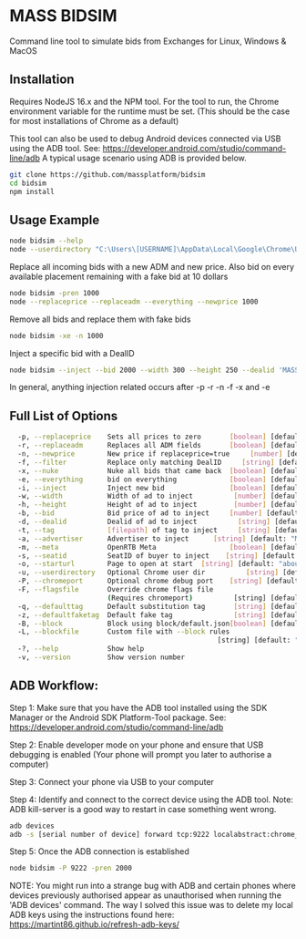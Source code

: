 # MASS BIDSIM

Command line tool to simulate bids from Exchanges for Linux, Windows & MacOS

## Installation
Requires NodeJS 16.x and the NPM tool.
For the tool to run, the Chrome environment variable for the runtime must be set. (This should be the case for most installations of Chrome as a default)

This tool can also be used to debug Android devices connected via USB using the ADB tool. See: https://developer.android.com/studio/command-line/adb
A typical usage scenario using ADB is provided below.

``` bash
git clone https://github.com/massplatform/bidsim
cd bidsim
npm install
```

## Usage Example

```bash
node bidsim --help
node --userdirectory "C:\Users\[USERNAME]\AppData\Local\Google\Chrome\User Data"
```
Replace all incoming bids with a new ADM and new price. Also bid on every available placement remaining with a fake bid at 10 dollars
``` bash
node bidsim -pren 1000
node --replaceprice --replaceadm --everything --newprice 1000
```
Remove all bids and replace them with fake bids
``` bash
node bidsim -xe -n 1000
```
Inject a specific bid with a DealID
``` bash
node bidsim --inject --bid 2000 --width 300 --height 250 --dealid 'MASS' --tag "[Path to tag]"
```

In general, anything injection related occurs after -p -r -n -f -x and -e

## Full List of Options

``` bash
  -p, --replaceprice    Sets all prices to zero       [boolean] [default: false]
  -r, --replaceadm      Replaces all ADM fields       [boolean] [default: false]
  -n, --newprice        New price if replaceprice=true     [number] [default: 0]
  -f, --filter          Replace only matching DealID     [string] [default: "*"]
  -x, --nuke            Nuke all bids that came back  [boolean] [default: false]
  -e, --everything      bid on everything             [boolean] [default: false]
  -i, --inject          Inject new bid                [boolean] [default: false]
  -w, --width           Width of ad to inject          [number] [default: "300"]
  -h, --height          Height of ad to inject         [number] [default: "250"]
  -b, --bid             Bid price of ad to inject     [number] [default: "1000"]
  -d, --dealid          Dealid of ad to inject          [string] [default: null]
  -t, --tag             [filepath] of tag to inject     [string] [default: null]
  -a, --advertiser      Advertiser to inject      [string] [default: "My Brand"]
  -m, --meta            OpenRTB Meta                  [boolean] [default: false]
  -s, --seatid          SeatID of buyer to inject    [string] [default: "12345"]
  -o, --starturl        Page to open at start  [string] [default: "about:blank"]
  -u, --userdirectory   Optional Chrome user dir          [string] [default: ""]
  -P, --chromeport      Optional chrome debug port    [string] [default: "auto"]
  -F, --flagsfile       Override chrome flags file
                        (Requires chromeport)          [string] [default: false]
  -q, --defaulttag      Default substitution tag       [string] [default: false]
  -z, --defaultfaketag  Default fake tag               [string] [default: false]
  -B, --block           Block using block/default.json[boolean] [default: false]
  -L, --blockfile       Custom file with --block rules
                                                   [string] [default: "default"]
  -?, --help            Show help                                      [boolean]
  -v, --version         Show version number                            [boolean]
```

## ADB Workflow:
Step 1: Make sure that you have the ADB tool installed using the SDK Manager or the Android SDK Platform-Tool package. See: https://developer.android.com/studio/command-line/adb

Step 2: Enable developer mode on your phone and ensure that USB debugging is enabled (Your phone will prompt you later to authorise a computer)

Step 3: Connect your phone via USB to your computer

Step 4: Identify and connect to the correct device using the ADB tool. Note: ADB kill-server is a good way to restart in case something went wrong.
``` bash
adb devices
adb -s [serial number of device] forward tcp:9222 localabstract:chrome_devtools_remote
```

Step 5: Once the ADB connection is established
``` bash
node bidsim -P 9222 -pren 2000
```

NOTE:
You might run into a strange bug with ADB and certain phones where devices previously authorised appear as unauthorised when running the 'ADB devices' command.
The way I solved this issue was to delete my local ADB keys using the instructions found here: https://martint86.github.io/refresh-adb-keys/
